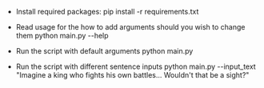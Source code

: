 * Install required packages:
pip install -r requirements.txt

* Read usage for the how to add arguments should you wish to change them
  python main.py --help

* Run the script with default arguments
python main.py

* Run the script with different sentence inputs
python main.py --input_text "Imagine a king who fights his own battles... Wouldn't that be a sight?"
